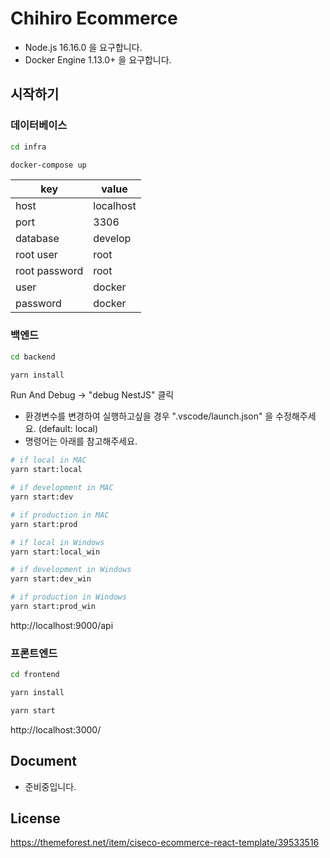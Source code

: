# Chihiro Ecommerce

- Node.js 16.16.0 을 요구합니다.
- Docker Engine 1.13.0+ 을 요구합니다.

## 시작하기

### 데이터베이스

```bash
cd infra
```

```bash
docker-compose up
```

| key           | value     |
| ------------- | --------- |
| host          | localhost |
| port          | 3306      |
| database      | develop   |
| root user     | root      |
| root password | root      |
| user          | docker    |
| password      | docker    |

### 백엔드

```bash
cd backend
```

```bash
yarn install
```

Run And Debug -> "debug NestJS" 클릭

- 환경변수를 변경하여 실행하고싶을 경우 ".vscode/launch.json" 을 수정해주세요. (default: local)
- 명령어는 아래를 참고해주세요.

```bash
# if local in MAC
yarn start:local

# if development in MAC
yarn start:dev

# if production in MAC
yarn start:prod
```

```bash
# if local in Windows
yarn start:local_win

# if development in Windows
yarn start:dev_win

# if production in Windows
yarn start:prod_win
```

http://localhost:9000/api

### 프론트엔드

```bash
cd frontend
```

```bash
yarn install
```

```bash
yarn start
```

http://localhost:3000/

## Document

- 준비중입니다.

## License

https://themeforest.net/item/ciseco-ecommerce-react-template/39533516

